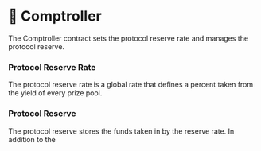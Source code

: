 # 🤖 Comptroller

The Comptroller contract sets the protocol reserve rate and manages the protocol reserve. 

### Protocol Reserve Rate

The protocol reserve rate is a global rate that defines a percent taken from the yield of every prize pool. 

### Protocol Reserve

The protocol reserve stores the funds taken in by the reserve rate. In addition to the 

